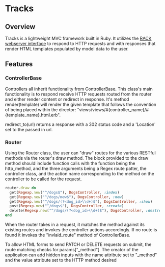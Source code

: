 # Tracks

## Overview

Tracks is a lightweight MVC framework built in Ruby. It utilizes the [RACK webserver interface](https://github.com/rack/rack) to respond to HTTP requests and with responses that render HTML templates populated by model data to the user.

## Features

### ControllerBase
Controllers all inherit functionality from ControllerBase. This class's main functionality is to respond receive HTTP requests routed from the router and either render content or redirect in response. It's method render(template) will render the given template that follows the convention of being placed within the director: "views/views/#{controller_name}/#{template_name}.html.erb".

redirect_to(url) returns a response with a 302 status code and a 'Location' set to the passed in url.

### Router
Using the Router class, the user can "draw" routes for the various RESTful methods via the router's draw method. The block provided to the draw method should include function calls with the function being the http_method, and the three arguments being a Regex route patter, the controller class, and the action name corresponding to the method on the controller to be called for the request.
```Ruby
router.draw do
  get(Regexp.new("^/dogs$"), DogsController, :index)
  get(Regexp.new("^/dogs/new$"), DogsController, :new)
  get(Regexp.new("^/dogs/(?<dog_id>\\d+)$"), DogsController, :show)
  post(Regexp.new("^/dogs$"), DogsController, :create)
  delete(Regexp.new("^/dogs/(?<dog_id>\\d+)$"), DogsController, :destroy)
end
```
When the router takes in a request, it matches the method against its existing routes and invokes the controller actions accordingly. If no route is found it invokes the "invlaid_route" method of ControllerBase.

To allow HTML forms to send PATCH or DELETE requests on submit, the route matching checks for params["\_method"]. The creator of the application can add hidden inputs with the name attribute set to "\_method" and the value attribute set to the HTTP method desired
